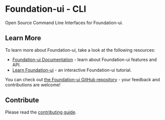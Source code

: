 # Foundation-ui - CLI

Open Source Command Line Interfaces for Foundation-ui.

## Learn More

To learn more about Foundation-ui, take a look at the following resources:

- [Foundation-ui Documentation](https://github.com/foundation-ui) - learn about Foundation-ui features and API.
- [Learn Foundation-ui](https://github.com/foundation-ui) - an interactive Foundation-ui tutorial.

You can check out [the Foundation-ui GitHub repository](https://github.com/foundation-ui) - your feedback and contributions are welcome!

## Contribute

Please read the [contributing guide](https://github.com/foundation-ui).
